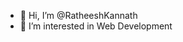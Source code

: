 - 👋 Hi, I’m @RatheeshKannath
- 👀 I’m interested in Web Development

<!---
RatheeshKannath/RatheeshKannath is a ✨ special ✨ repository because its `README.md` (this file) appears on your GitHub profile.
You can click the Preview link to take a look at your changes.
--->
